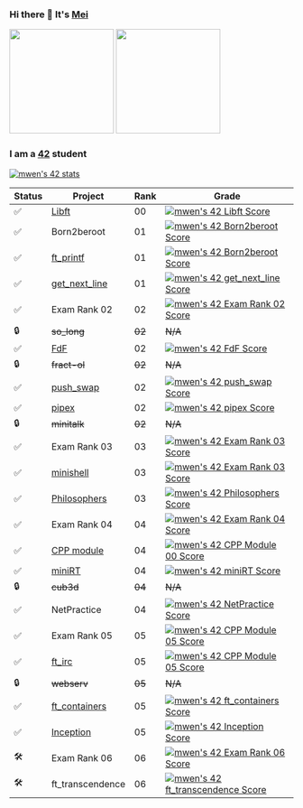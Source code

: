 ### Hi there 👋 It's [Mei](https://www.linkedin.com/in/meichuanwen/)
<div style={{ display: 'flex' }}>
  <img src="https://github-readme-stats.vercel.app/api?username=mwendev&theme=github_dark&show_icons=true&hide_border=true" height="185" />
  <img src="https://github-readme-stats.vercel.app/api/top-langs/?username=mwendev&layout=compact&theme=github_dark&langs_count=8&hide_border=true" height="185" />
</div>

### I am a [42](https://42wolfsburg.de/) student
<a href="https://github.com/JaeSeoKim/badge42"><img src="https://badge42.vercel.app/api/v2/cl7ev6q2r00060gjknfh0jxpi/stats?cursusId=21&coalitionId=undefined" alt="mwen's 42 stats" /></a>

Status | Project | Rank | Grade
------ | ------- | ---- | -----
:white_check_mark: | [Libft](https://github.com/mwendev/Libft) | 00 | <a href="https://github.com/JaeSeoKim/badge42"><img src="https://badge42.vercel.app/api/v2/cl7ev6q2r00060gjknfh0jxpi/project/2170589" alt="mwen's 42 Libft Score" /></a>
:white_check_mark: | Born2beroot | 01 | <a href="https://github.com/JaeSeoKim/badge42"><img src="https://badge42.vercel.app/api/v2/cl7ev6q2r00060gjknfh0jxpi/project/2212978" alt="mwen's 42 Born2beroot Score" /></a>
:white_check_mark: | [ft_printf](https://github.com/mwendev/ft_printf) | 01 | <a href="https://github.com/JaeSeoKim/badge42"><img src="https://badge42.vercel.app/api/v2/cl7ev6q2r00060gjknfh0jxpi/project/2212978" alt="mwen's 42 Born2beroot Score" /></a>
:white_check_mark: | [get_next_line](https://github.com/mwendev/get_next_line) | 01 | <a href="https://github.com/JaeSeoKim/badge42"><img src="https://badge42.vercel.app/api/v2/cl7ev6q2r00060gjknfh0jxpi/project/2188625" alt="mwen's 42 get_next_line Score" /></a>
:white_check_mark: | Exam Rank 02 | 02 | <a href="https://github.com/JaeSeoKim/badge42"><img src="https://badge42.vercel.app/api/v2/cl7ev6q2r00060gjknfh0jxpi/project/2393630" alt="mwen's 42 Exam Rank 02 Score" /></a>
:lock: | ~~so_long~~ | ~~02~~ | ~~N/A~~
:white_check_mark: | [FdF](https://github.com/mwendev/FdF) | 02 | <a href="https://github.com/JaeSeoKim/badge42"><img src="https://badge42.vercel.app/api/v2/cl7ev6q2r00060gjknfh0jxpi/project/2413298" alt="mwen's 42 FdF Score" /></a>
:lock: | ~~fract-ol~~ | ~~02~~ | ~~N/A~~
:white_check_mark: | [push_swap](https://github.com/mwendev/push_swap) | 02 | <a href="https://github.com/JaeSeoKim/badge42"><img src="https://badge42.vercel.app/api/v2/cl7ev6q2r00060gjknfh0jxpi/project/2266682" alt="mwen's 42 push_swap Score" /></a>
✅ | [pipex](https://github.com/mwendev/pipex) | 02 | <a href="https://github.com/JaeSeoKim/badge42"><img src="https://badge42.vercel.app/api/v2/cl7ev6q2r00060gjknfh0jxpi/project/2374006" alt="mwen's 42 pipex Score" /></a>
:lock: | ~~minitalk~~ | ~~02~~ | ~~N/A~~
✅ | Exam Rank 03 | 03 | <a href="https://github.com/JaeSeoKim/badge42"><img src="https://badge42.vercel.app/api/v2/cl7ev6q2r00060gjknfh0jxpi/project/2427777" alt="mwen's 42 Exam Rank 03 Score" /></a>
✅ | [minishell](https://github.com/mwendev/minishell) | 03 | <a href="https://github.com/JaeSeoKim/badge42"><img src="https://badge42.vercel.app/api/v2/cl7ev6q2r00060gjknfh0jxpi/project/2427777" alt="mwen's 42 Exam Rank 03 Score" /></a>
✅ | [Philosophers](https://github.com/mwendev/Philosophers) | 03 | <a href="https://github.com/JaeSeoKim/badge42"><img src="https://badge42.vercel.app/api/v2/cl7ev6q2r00060gjknfh0jxpi/project/2427773" alt="mwen's 42 Philosophers Score" /></a>
✅ | Exam Rank 04 | 04 | <a href="https://github.com/JaeSeoKim/badge42"><img src="https://badge42.vercel.app/api/v2/cl7ev6q2r00060gjknfh0jxpi/project/2464931" alt="mwen's 42 Exam Rank 04 Score" /></a>
✅ | [CPP module](https://github.com/mwendev/CPP-Module) | 04 | <a href="https://github.com/JaeSeoKim/badge42"><img src="https://badge42.vercel.app/api/v2/cl7ev6q2r00060gjknfh0jxpi/project/2464933" alt="mwen's 42 CPP Module 00 Score" /></a>
:white_check_mark: | [miniRT](https://github.com/mwendev/miniRT) | 04 | <a href="https://github.com/JaeSeoKim/badge42"><img src="https://badge42.vercel.app/api/v2/cl7ev6q2r00060gjknfh0jxpi/project/2508583" alt="mwen's 42 miniRT Score" /></a>
:lock: | ~~cub3d~~ | ~~04~~ | ~~N/A~~
✅ | NetPractice | 04 | <a href="https://github.com/JaeSeoKim/badge42"><img src="https://badge42.vercel.app/api/v2/cl7ev6q2r00060gjknfh0jxpi/project/2464932" alt="mwen's 42 NetPractice Score" /></a>
✅ | Exam Rank 05 | 05 | <a href="https://github.com/JaeSeoKim/badge42"><img src="https://badge42.vercel.app/api/v2/cl7ev6q2r00060gjknfh0jxpi/project/2504938" alt="mwen's 42 CPP Module 05 Score" /></a>
:white_check_mark: | [ft_irc](https://github.com/mwendev/ft_irc) | 05 | <a href="https://github.com/JaeSeoKim/badge42"><img src="https://badge42.vercel.app/api/v2/cl7ev6q2r00060gjknfh0jxpi/project/2504938" alt="mwen's 42 CPP Module 05 Score" /></a>
:lock: | ~~webserv~~ | ~~05~~ | ~~N/A~~
✅ | [ft_containers](https://github.com/mwendev/ft_containers)| 05 | <a href="https://github.com/JaeSeoKim/badge42"><img src="https://badge42.vercel.app/api/v2/cl7ev6q2r00060gjknfh0jxpi/project/2563265" alt="mwen's 42 ft_containers Score" /></a>
✅ | [Inception](https://github.com/mwendev/inception) | 05 | <a href="https://github.com/JaeSeoKim/badge42"><img src="https://badge42.vercel.app/api/v2/cl7ev6q2r00060gjknfh0jxpi/project/2725361" alt="mwen's 42 Inception Score" /></a>
🛠️ | Exam Rank 06 | 06 | <a href="https://github.com/JaeSeoKim/badge42"><img src="https://badge42.vercel.app/api/v2/cl7ev6q2r00060gjknfh0jxpi/project/3077037" alt="mwen's 42 Exam Rank 06 Score" /></a>
🛠️ | ft_transcendence | 06 | <a href="https://github.com/JaeSeoKim/badge42"><img src="https://badge42.vercel.app/api/v2/cl7ev6q2r00060gjknfh0jxpi/project/2751170" alt="mwen's 42 ft_transcendence Score" /></a>

